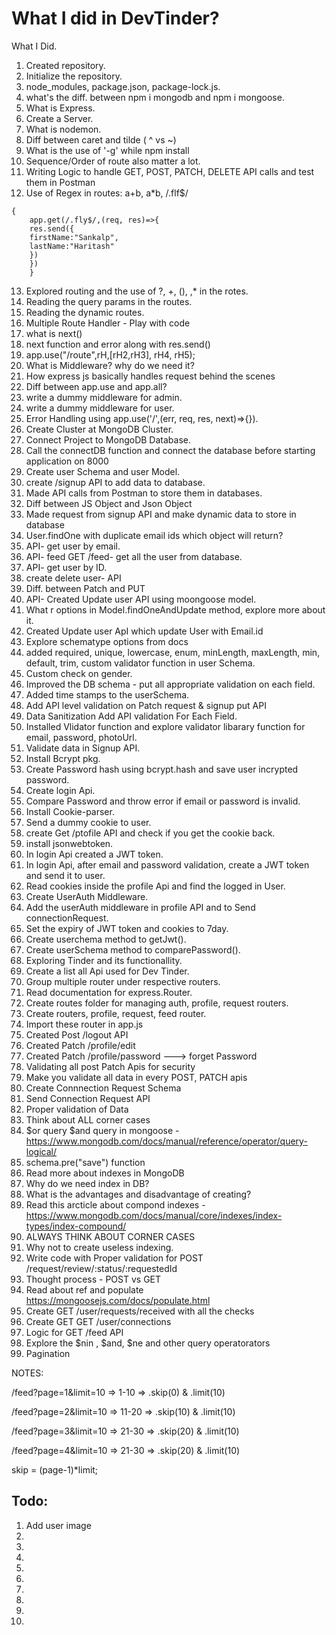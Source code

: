 # What I did in DevTinder?

What I Did.

1. Created repository.
2. Initialize the repository.
3. node_modules, package.json, package-lock.js.
4. what's the diff. between npm i mongodb and npm i mongoose.
5. What is Express.
6. Create a Server.
7. What is nodemon.
8. Diff between caret and tilde ( ^ vs ~)
9. What is the use of '-g' while npm install
10. Sequence/Order of route also matter a lot.
11. Writing Logic to handle GET, POST, PATCH, DELETE API calls and test them in Postman
12. Use of Regex in routes: a+b, a\*b, /.flf$/

```
{
    app.get(/.fly$/,(req, res)=>{
    res.send({
    firstName:"Sankalp",
    lastName:"Haritash"
    })
    })
    }
```

13. Explored routing and the use of ?, +, (), \,\* in the rotes.
14. Reading the query params in the routes.
15. Reading the dynamic routes.
16. Multiple Route Handler - Play with code
17. what is next()
18. next function and error along with res.send()
19. app.use("/route",rH,[rH2,rH3], rH4, rH5);
20. What is Middleware? why do we need it?
21. How express js basically handles request behind the scenes
22. Diff between app.use and app.all?
23. write a dummy middleware for admin.
24. write a dummy middleware for user.
25. Error Handling using app.use('/',(err, req, res, next)=>{}).
26. Create Cluster at MongoDB Cluster.
27. Connect Project to MongoDB Database.
28. Call the connectDB function and connect the database before starting application on 8000
29. Create user Schema and user Model.
30. create /signup API to add data to database.
31. Made API calls from Postman to store them in databases.
32. Diff between JS Object and Json Object
33. Made request from signup API and make dynamic data to store in database
34. User.findOne with duplicate email ids which object will return?
35. API- get user by email.
36. API- feed GET /feed- get all the user from database.
37. API- get user by ID.
38. create delete user- API
39. Diff. between Patch and PUT
40. API- Created Update user API using moongoose model.
41. What r options in Model.findOneAndUpdate method, explore more about it.
42. Created Update user ApI which update User with Email.id
43. Explore schematype options from docs
44. added required, unique, lowercase, enum, minLength, maxLength, min, default, trim, custom validator function in user Schema.
45. Custom check on gender.
46. Improved the DB schema - put all appropriate validation on each field.
47. Added time stamps to the userSchema.
48. Add API level validation on Patch request & signup put API
49. Data Sanitization Add API validation For Each Field.
50. Installed Vlidator function and explore validator libarary function for email, password, photoUrl.
51. Validate data in Signup API.
52. Install Bcrypt pkg.
53. Create Password hash using bcrypt.hash and save user incrypted password.
54. Create login Api.
55. Compare Password and throw error if email or password is invalid.
56. Install Cookie-parser.
57. Send a dummy cookie to user.
58. create Get /ptofile API and check if you get the cookie back.
59. install jsonwebtoken.
60. In login Api created a JWT token.
61. In login Api, after email and password validation, create a JWT token and send it to user.
62. Read cookies inside the profile Api and find the logged in User.
63. Create UserAuth Middleware.
64. Add the userAuth middleware in profile API and to Send connectionRequest.
65. Set the expiry of JWT token and cookies to 7day.
66. Create userchema method to getJwt().
67. Create userSchema method to comparePassword().
68. Exploring Tinder and its functionallity.
69. Create a list all Api used for Dev Tinder.
70. Group multiple router under respective routers.
71. Read documentation for express.Router.
72. Create routes folder for managing auth, profile, request routers.
73. Create routers, profile, request, feed router.
74. Import these router in app.js
75. Created Post /logout API
76. Created Patch /profile/edit
77. Created Patch /profile/password ---> forget Password
78. Validating all post Patch Apis for security
79. Make you validate all data in every POST, PATCH apis
80. Create Connnection Request Schema
81. Send Connection Request API
82. Proper validation of Data
83. Think about ALL corner cases
84. $or query $and query in mongoose - https://www.mongodb.com/docs/manual/reference/operator/query-logical/
85. schema.pre("save") function
86. Read more about indexes in MongoDB
87. Why do we need index in DB?
88. What is the advantages and disadvantage of creating?
89. Read this arcticle about compond indexes - https://www.mongodb.com/docs/manual/core/indexes/index-types/index-compound/
90. ALWAYS THINK ABOUT CORNER CASES
91. Why not to create useless indexing.
92. Write code with Proper validation for POST /request/review/:status/:requestedId
93. Thought process - POST vs GET
94. Read about ref and populate https://mongoosejs.com/docs/populate.html
95. Create GET /user/requests/received with all the checks
96. Create GET GET /user/connections
97. Logic for GET /feed API
98. Explore the $nin , $and, $ne and other query operatorators
99. Pagination

NOTES:

/feed?page=1&limit=10 => 1-10 => .skip(0) & .limit(10)

/feed?page=2&limit=10 => 11-20 => .skip(10) & .limit(10)

/feed?page=3&limit=10 => 21-30 => .skip(20) & .limit(10)

/feed?page=4&limit=10 => 21-30 => .skip(20) & .limit(10)

skip = (page-1)\*limit;

## Todo:

1. Add user image
2.
3.
4.
5.
6.
7.
8.
9.
10.
